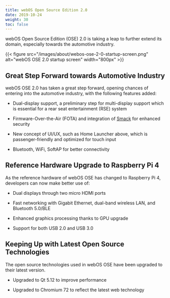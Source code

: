 ```yaml
---
title: webOS Open Source Edition 2.0
date: 2019-10-24
weight: 30
toc: false
---
```


webOS Open Source Edition (OSE) 2.0 is taking a leap to further extend its domain, especially towards the automotive industry.

{{< figure src="/images/about/webos-ose-2-0-startup-screen.png" alt="webOS OSE 2.0 startup screen" width="800px" >}}

## Great Step Forward towards Automotive Industry

webOS OSE 2.0 has taken a great step forward, opening chances of entering into the automotive industry, with the following features added:

* Dual-display support, a preliminary step for multi-display support which is essential for a rear seat entertainment (RSE) system

* Firmware-Over-the-Air (FOTA) and integration of [Smack](https://en.wikipedia.org/wiki/Smack_(software)) for enhanced security

* New concept of UI/UX, such as Home Launcher above, which is passenger-friendly and optimized for touch input

* Bluetooth, WiFi, SoftAP for better connectivity

## Reference Hardware Upgrade to Raspberry Pi 4

As the reference hardware of webOS OSE has changed to Raspberry Pi 4, developers can now make better use of:

* Dual displays through two micro HDMI ports

* Fast networking with Gigabit Ethernet, dual-band wireless LAN, and Bluetooth 5.0/BLE

* Enhanced graphics processing thanks to GPU upgrade

* Support for both USB 2.0 and USB 3.0

## Keeping Up with Latest Open Source Technologies

The open source technologies used in webOS OSE have been upgraded to their latest version.

* Upgraded to Qt 5.12 to improve performance

* Upgraded to Chromium 72 to reflect the latest web technology
